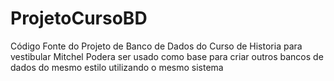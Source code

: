 # ProjetoCursoBD
Código Fonte do Projeto de Banco de Dados do Curso de Historia para vestibular Mitchel
Podera ser  usado como base para criar outros bancos de dados do mesmo estilo utilizando o mesmo sistema


